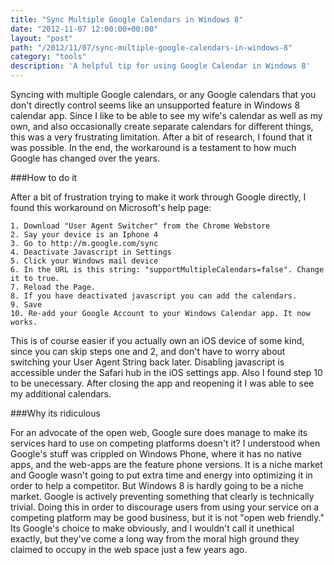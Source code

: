 ```yaml
---
title: "Sync Multiple Google Calendars in Windows 8"
date: "2012-11-07 12:00:00+00:00"
layout: "post"
path: "/2012/11/07/sync-multiple-google-calendars-in-windows-8"
category: "tools"
description: 'A helpful tip for using Google Calendar in Windows 8'
---
```


Syncing with multiple Google calendars, or any Google calendars that you don't directly control seems like an unsupported feature in Windows 8 calendar app. Since I like to be able to see my wife's calendar as well as my own, and also occasionally create separate calendars for different things, this was a very frustrating limitation. After a bit of research, I found that it was possible. In the end, the workaround is a testament to how much Google has changed over the years.

###How to do it

After a bit of frustration trying to make it work through Google directly, I found this workaround on Microsoft's help page:

	1. Download "User Agent Switcher" from the Chrome Webstore
	2. Say your device is an Iphone 4
	3. Go to http://m.google.com/sync
	4. Deactivate Javascript in Settings
	5. Click your Windows mail device
	6. In the URL is this string: "supportMultipleCalendars=false". Change it to true.
	7. Reload the Page.
	8. If you have deactivated javascript you can add the calendars.
	9. Save
	10. Re-add your Google Account to your Windows Calendar app. It now works.

This is of course easier if you actually own an iOS device of some kind, since you can skip steps one and 2, and don't have to worry about switching your User Agent String back later. Disabling javascript is accessible under the Safari hub in the iOS settings app. Also I found step 10 to be unecessary. After closing the app and reopening it I was able to see my additional calendars.

###Why its ridiculous

For an advocate of the open web, Google sure does manage to make its services hard to use on competing platforms doesn't it? I understood when Google's stuff was crippled on Windows Phone, where it has no native apps, and the web-apps are the feature phone versions. It is a niche market and Google wasn't going to put extra time and energy into optimizing it in order to help a competitor. But Windows 8 is hardly going to be a niche market. Google is actively preventing something that clearly is technically trivial. Doing this in order to discourage users from using your service on a competing platform may be good business, but it is not "open web friendly." Its Google's choice to make obviously, and I wouldn't call it unethical exactly, but they've come a long way from the moral high ground they claimed to occupy in the web space just a few years ago.
